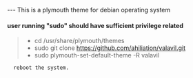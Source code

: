 --- This is a plymouth theme for debian operating system

#### user running "sudo" should have sufficient privilege related

>* cd /usr/share/plymouth/themes
>* sudo git clone https://github.com/ahiliation/valavil.git
>* sudo plymouth-set-default-theme -R valavil

      reboot the system.

